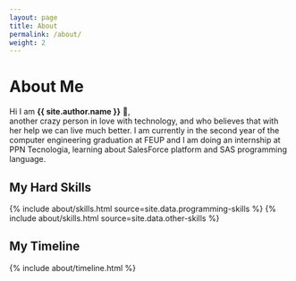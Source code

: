 ```yaml
---
layout: page
title: About
permalink: /about/
weight: 2
---
```


# **About Me**

Hi I am **{{ site.author.name }}** :wave:,<br>
another crazy person in love with technology, and who believes that with her help we can live much better. I am currently in the second year of the computer engineering graduation at FEUP and I am doing an internship at PPN Tecnologia, learning about SalesForce platform and SAS programming language.

## **My Hard Skills**
<div class="row">
{% include about/skills.html  source=site.data.programming-skills %}
{% include about/skills.html  source=site.data.other-skills %}
</div>

## **My Timeline**
<div class="row">
{% include about/timeline.html %}
</div>